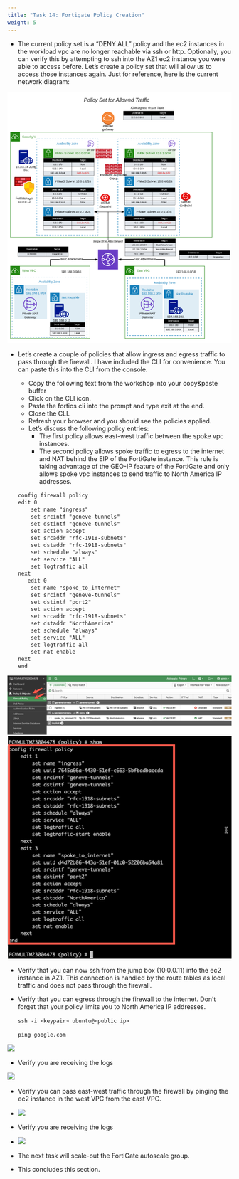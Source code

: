 ```yaml
---
title: "Task 14: Fortigate Policy Creation"
weight: 5
---
```


* The current policy set is a “DENY ALL” policy and the ec2 instances in the workload vpc are no longer reachable via ssh or http. Optionally, you can verify this by attempting to ssh into the AZ1 ec2 instance you were able to access before. Let’s create a policy set that will allow us to access those instances again. Just for reference, here is the current network diagram:

![](image-centralized_egress_with_ec2_gwlbe_no_markups.png)

* Let’s create a couple of policies that allow ingress and egress traffic to pass through the firewall. I have included the CLI for convenience. You can paste this into the CLI from the console.

  * Copy the following text from the workshop into your copy&paste buffer
  * Click on the CLI icon.
  * Paste the fortios cli into the prompt and type exit at the end.
  * Close the CLI.
  * Refresh your browser and you should see the policies applied.
  * Let’s discuss the following policy entries:
    * The first policy allows east-west traffic between the spoke vpc instances.
    * The second policy allows spoke traffic to egress to the internet and NAT behind the EIP of the FortiGate instance. This rule is taking advantage of the GEO-IP feature of the FortiGate and only allows spoke vpc instances to send traffic to North America IP addresses.

  
  ```
  config firewall policy
  edit 0
      set name "ingress"
      set srcintf "geneve-tunnels"
      set dstintf "geneve-tunnels"
      set action accept
      set srcaddr "rfc-1918-subnets"
      set dstaddr "rfc-1918-subnets"
      set schedule "always"
      set service "ALL"
      set logtraffic all
  next
     edit 0
      set name "spoke_to_internet"
      set srcintf "geneve-tunnels"
      set dstintf "port2"
      set action accept
      set srcaddr "rfc-1918-subnets"
      set dstaddr "NorthAmerica"
      set schedule "always"
      set service "ALL"
      set logtraffic all
      set nat enable
  next 
  end
  
  ```
    
![](image-t14-1.png)
![](image-t14-2.png)



* Verify that you can now ssh from the jump box (10.0.0.11) into the ec2 instance in AZ1. This connection is handled by the route tables as local traffic and does not pass through the firewall.
* Verify that you can egress through the firewall to the internet. Don’t forget that your policy limits you to North America IP addresses.

  ``` ssh -i <keypair> ubuntu@<public ip> ```

  ``` ping google.com ```


![](image-t14-4.png)

* Verify you are receiving the logs

![](image-t14-5.png)

* Verify you can pass east-west traffic through the firewall by pinging the ec2 instance in the west VPC from the east VPC.

* ![](image-t14-6.png)

* Verify you are receiving the logs

* ![](image-t14-7.png)

* The next task will scale-out the FortiGate autoscale group.

* This concludes this section.
